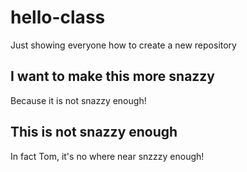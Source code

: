 # hello-class

Just showing everyone how to create a new repository

## I want to make this more snazzy

Because it is not snazzy enough!

## This is not snazzy enough
In fact Tom, it's no where near snzzzy enough!
